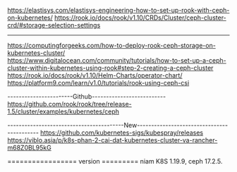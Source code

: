 https://elastisys.com/elastisys-engineering-how-to-set-up-rook-with-ceph-on-kubernetes/
https://rook.io/docs/rook/v1.10/CRDs/Cluster/ceph-cluster-crd/#storage-selection-settings

-------------------
https://computingforgeeks.com/how-to-deploy-rook-ceph-storage-on-kubernetes-cluster/
https://www.digitalocean.com/community/tutorials/how-to-set-up-a-ceph-cluster-within-kubernetes-using-rook#step-2-creating-a-ceph-cluster
https://rook.io/docs/rook/v1.10/Helm-Charts/operator-chart/
https://platform9.com/learn/v1.0/tutorials/rook-using-ceph-csi

-----------------------Github--------------------------
https://github.com/rook/rook/tree/release-1.5/cluster/examples/kubernetes/ceph


-----------------------------------------New-------------------------------------------
https://github.com/kubernetes-sigs/kubespray/releases
https://viblo.asia/p/k8s-phan-2-cai-dat-kubernetes-cluster-va-rancher-m68Z0BL95kG


================= version =========
niam K8S 1.19.9, ceph 17.2.5. 